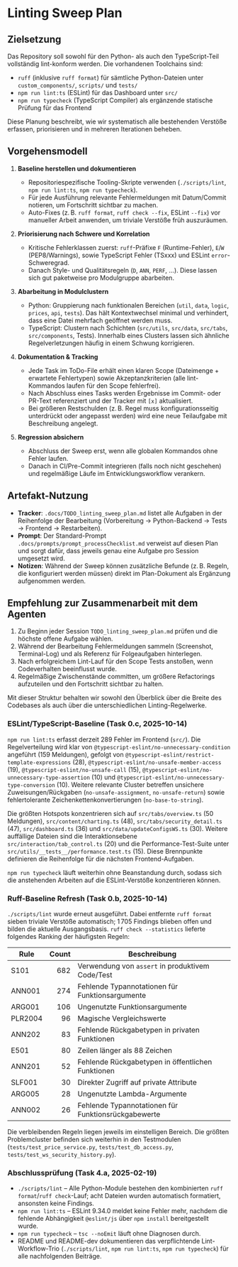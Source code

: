 # Linting Sweep Plan

## Zielsetzung
Das Repository soll sowohl für den Python- als auch den TypeScript-Teil vollständig lint-konform werden. Die vorhandenen Toolchains sind:

- `ruff` (inklusive `ruff format`) für sämtliche Python-Dateien unter `custom_components/`, `scripts/` und `tests/`
- `npm run lint:ts` (ESLint) für das Dashboard unter `src/`
- `npm run typecheck` (TypeScript Compiler) als ergänzende statische Prüfung für das Frontend

Diese Planung beschreibt, wie wir systematisch alle bestehenden Verstöße erfassen, priorisieren und in mehreren Iterationen beheben.

## Vorgehensmodell

1. **Baseline herstellen und dokumentieren**
   - Repositoriespezifische Tooling-Skripte verwenden (`./scripts/lint`, `npm run lint:ts`, `npm run typecheck`).
   - Für jede Ausführung relevante Fehlermeldungen mit Datum/Commit notieren, um Fortschritt sichtbar zu machen.
   - Auto-Fixes (z. B. `ruff format`, `ruff check --fix`, ESLint `--fix`) vor manueller Arbeit anwenden, um triviale Verstöße früh auszuräumen.

2. **Priorisierung nach Schwere und Korrelation**
   - Kritische Fehlerklassen zuerst: `ruff`-Präfixe `F` (Runtime-Fehler), `E`/`W` (PEP8/Warnings), sowie TypeScript Fehler (TSxxx) und ESLint `error`-Schweregrad.
   - Danach Style- und Qualitätsregeln (`D`, `ANN`, `PERF`, …). Diese lassen sich gut paketweise pro Modulgruppe abarbeiten.

3. **Abarbeitung in Modulclustern**
   - Python: Gruppierung nach funktionalen Bereichen (`util`, `data`, `logic`, `prices`, `api`, `tests`). Das hält Kontextwechsel minimal und verhindert, dass eine Datei mehrfach geöffnet werden muss.
   - TypeScript: Clustern nach Schichten (`src/utils`, `src/data`, `src/tabs`, `src/components`, Tests). Innerhalb eines Clusters lassen sich ähnliche Regelverletzungen häufig in einem Schwung korrigieren.

4. **Dokumentation & Tracking**
   - Jede Task im ToDo-File erhält einen klaren Scope (Dateimenge + erwartete Fehlertypen) sowie Akzeptanzkriterien (alle lint-Kommandos laufen für den Scope fehlerfrei).
   - Nach Abschluss eines Tasks werden Ergebnisse im Commit- oder PR-Text referenziert und der Tracker mit `[x]` aktualisiert.
   - Bei größeren Restschulden (z. B. Regel muss konfigurationsseitig unterdrückt oder angepasst werden) wird eine neue Teilaufgabe mit Beschreibung angelegt.

5. **Regression absichern**
   - Abschluss der Sweep erst, wenn alle globalen Kommandos ohne Fehler laufen.
   - Danach in CI/Pre-Commit integrieren (falls noch nicht geschehen) und regelmäßige Läufe im Entwicklungsworkflow verankern.

## Artefakt-Nutzung

- **Tracker**: `.docs/TODO_linting_sweep_plan.md` listet alle Aufgaben in der Reihenfolge der Bearbeitung (Vorbereitung → Python-Backend → Tests → Frontend → Restarbeiten).
- **Prompt**: Der Standard-Prompt `.docs/prompts/prompt_processChecklist.md` verweist auf diesen Plan und sorgt dafür, dass jeweils genau eine Aufgabe pro Session umgesetzt wird.
- **Notizen**: Während der Sweep können zusätzliche Befunde (z. B. Regeln, die konfiguriert werden müssen) direkt im Plan-Dokument als Ergänzung aufgenommen werden.

## Empfehlung zur Zusammenarbeit mit dem Agenten

1. Zu Beginn jeder Session `TODO_linting_sweep_plan.md` prüfen und die höchste offene Aufgabe wählen.
2. Während der Bearbeitung Fehlermeldungen sammeln (Screenshot, Terminal-Log) und als Referenz für Folgeaufgaben hinterlegen.
3. Nach erfolgreichem Lint-Lauf für den Scope Tests anstoßen, wenn Codeverhalten beeinflusst wurde.
4. Regelmäßige Zwischenstände committen, um größere Refactorings aufzuteilen und den Fortschritt sichtbar zu halten.

Mit dieser Struktur behalten wir sowohl den Überblick über die Breite des Codebases als auch über die unterschiedlichen Linting-Regelwerke.

### ESLint/TypeScript-Baseline (Task 0.c, 2025-10-14)

`npm run lint:ts` erfasst derzeit 289 Fehler im Frontend (`src/`). Die Regelverteilung wird klar von `@typescript-eslint/no-unnecessary-condition` angeführt (159 Meldungen), gefolgt von `@typescript-eslint/restrict-template-expressions` (28), `@typescript-eslint/no-unsafe-member-access` (19), `@typescript-eslint/no-unsafe-call` (15), `@typescript-eslint/no-unnecessary-type-assertion` (10) und `@typescript-eslint/no-unnecessary-type-conversion` (10). Weitere relevante Cluster betreffen unsichere Zuweisungen/Rückgaben (`no-unsafe-assignment`, `no-unsafe-return`) sowie fehlertolerante Zeichenkettenkonvertierungen (`no-base-to-string`).

Die größten Hotspots konzentrieren sich auf `src/tabs/overview.ts` (50 Meldungen), `src/content/charting.ts` (48), `src/tabs/security_detail.ts` (47), `src/dashboard.ts` (36) und `src/data/updateConfigsWS.ts` (30). Weitere auffällige Dateien sind die Interaktionsebene `src/interaction/tab_control.ts` (20) und die Performance-Test-Suite unter `src/utils/__tests__/performance.test.ts` (15). Diese Brennpunkte definieren die Reihenfolge für die nächsten Frontend-Aufgaben.

`npm run typecheck` läuft weiterhin ohne Beanstandung durch, sodass sich die anstehenden Arbeiten auf die ESLint-Verstöße konzentrieren können.

### Ruff-Baseline Refresh (Task 0.b, 2025-10-14)

`./scripts/lint` wurde erneut ausgeführt. Dabei entfernte `ruff format` sieben triviale Verstöße automatisch; 1 705 Findings blieben offen und bilden die aktuelle Ausgangsbasis. `ruff check --statistics` lieferte folgendes Ranking der häufigsten Regeln:

| Rule | Count | Beschreibung |
| --- | ---: | --- |
| S101 | 682 | Verwendung von `assert` in produktivem Code/Test |
| ANN001 | 274 | Fehlende Typannotationen für Funktionsargumente |
| ARG001 | 106 | Ungenutzte Funktionsargumente |
| PLR2004 | 96 | Magische Vergleichswerte |
| ANN202 | 83 | Fehlende Rückgabetypen in privaten Funktionen |
| E501 | 80 | Zeilen länger als 88 Zeichen |
| ANN201 | 52 | Fehlende Rückgabetypen in öffentlichen Funktionen |
| SLF001 | 30 | Direkter Zugriff auf private Attribute |
| ARG005 | 28 | Ungenutzte Lambda-Argumente |
| ANN002 | 26 | Fehlende Typannotationen für Funktionsrückgabewerte |

Die verbleibenden Regeln liegen jeweils im einstelligen Bereich. Die größten Problemcluster befinden sich weiterhin in den Testmodulen (`tests/test_price_service.py`, `tests/test_db_access.py`, `tests/test_ws_security_history.py`).

### Abschlussprüfung (Task 4.a, 2025-02-19)

- `./scripts/lint` – Alle Python-Module bestehen den kombinierten `ruff format`/`ruff check`-Lauf; acht Dateien wurden automatisch formatiert, ansonsten keine Findings.
- `npm run lint:ts` – ESLint 9.34.0 meldet keine Fehler mehr, nachdem die fehlende Abhängigkeit `@eslint/js` über `npm install` bereitgestellt wurde.
- `npm run typecheck` – `tsc --noEmit` läuft ohne Diagnosen durch.
- README und README-dev dokumentieren das verpflichtende Lint-Workflow-Trio (`./scripts/lint`, `npm run lint:ts`, `npm run typecheck`) für alle nachfolgenden Beiträge.
